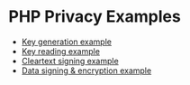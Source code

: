 PHP Privacy Examples
====================

* [Key generation example](key-generation.php)
* [Key reading example](key-reading.php)
* [Cleartext signing example](cleartext-signing.php)
* [Data signing & encryption example](literal-data.php)
